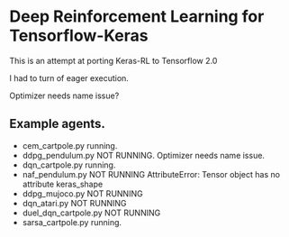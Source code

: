 # Deep Reinforcement Learning for Tensorflow-Keras

This is an attempt at porting Keras-RL to Tensorflow 2.0

I had to turn of eager execution.

Optimizer needs name issue?

## Example agents.

- cem_cartpole.py running.
- ddpg_pendulum.py NOT RUNNING. Optimizer needs name issue.
- dqn_cartpole.py running.
- naf_pendulum.py NOT RUNNING AttributeError: Tensor object has no attribute keras_shape
- ddpg_mujoco.py NOT RUNNING
- dqn_atari.py NOT RUNNING
- duel_dqn_cartpole.py NOT RUNNING
- sarsa_cartpole.py running.
